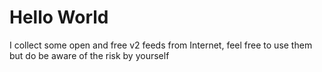 # Hello World 
I collect some open and free v2 feeds from Internet, feel free to use them but do be aware of the risk by yourself
